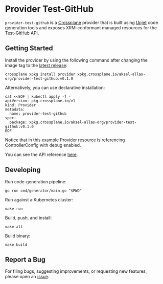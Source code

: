 # Provider Test-GitHub

`provider-test-github` is a [Crossplane](https://crossplane.io/) provider that
is built using [Upjet](https://github.com/crossplane/upjet) code
generation tools and exposes XRM-conformant managed resources for the
Test-GitHub API.

## Getting Started

Install the provider by using the following command after changing the image tag
to the [latest release](https://marketplace.upbound.io/providers/aksel-allas-org/provider-test-github):
```
crossplane xpkg install provider xpkg.crossplane.io/aksel-allas-org/provider-test-github:v0.1.0
```

Alternatively, you can use declarative installation:
```
cat <<EOF | kubectl apply -f -
apiVersion: pkg.crossplane.io/v1
kind: Provider
metadata:
  name: provider-test-github
spec:
  package: xpkg.crossplane.io/aksel-allas-org/provider-test-github:v0.1.0
EOF
```

Notice that in this example Provider resource is referencing ControllerConfig with debug enabled.

You can see the API reference [here](https://doc.crds.dev/github.com/aksel-allas-org/provider-test-github).

## Developing

Run code-generation pipeline:
```console
go run cmd/generator/main.go "$PWD"
```

Run against a Kubernetes cluster:

```console
make run
```

Build, push, and install:

```console
make all
```

Build binary:

```console
make build
```

## Report a Bug

For filing bugs, suggesting improvements, or requesting new features, please
open an [issue](https://github.com/aksel-allas-org/provider-test-github/issues).
